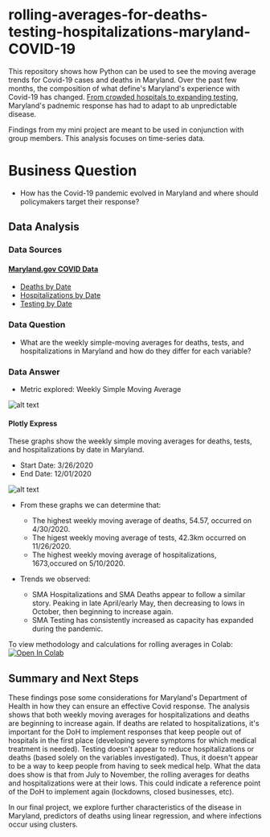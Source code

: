# rolling-averages-for-deaths-testing-hospitalizations-maryland-COVID-19

This repository shows how Python can be used to see the moving average trends for Covid-19 cases and deaths in Maryland. Over the past few months, the composition of what define's Maryland's experience with Covid-19 has changed. [From crowded hospitals to expanding testing](https://www.wbaltv.com/article/timeline-coronavirus-in-maryland/31394971), Maryland's padnemic response has had to adapt to ab unpredictable disease. 

Findings from my mini project are meant to be used in conjunction with group members. This analysis focuses on time-series data.

# Business Question

- How has the Covid-19 pandemic evolved in Maryland and where should policymakers target their response? 

## Data Analysis
### Data Sources
#### [Maryland.gov COVID Data](https://coronavirus.maryland.gov/datasets/md-covid-19-data-dashboard)
- [Deaths by Date](https://github.com/matthewprk/rolling-averages-for-deaths-testing-hospitalizations-maryland-COVID-19/blob/main/MDC19_DeathsbyDate.csv) 
- [Hospitalizations by Date](https://github.com/matthewprk/rolling-averages-for-deaths-testing-hospitalizations-maryland-COVID-19/blob/main/MDC19_HospitalizationsByDate.csv) 
- [Testing by Date](https://github.com/matthewprk/rolling-averages-for-deaths-testing-hospitalizations-maryland-COVID-19/blob/main/MDC19_TestingbyDate.csv) 

### Data Question

- What are the weekly simple-moving averages for deaths, tests, and hospitalizations in Maryland and how do they differ for each variable?

### Data Answer

- Metric explored: Weekly Simple Moving Average 


![alt text](https://github.com/matthewprk/rolling-averages-for-deaths-testing-hospitalizations-maryland-COVID-19/blob/main/SMA.png) 

#### Plotly Express

These graphs show the weekly simple moving averages for deaths, tests, and hospitalizations by date in Maryland.
  - Start Date: 3/26/2020
  - End Date: 12/01/2020

![alt text](https://github.com/matthewprk/rolling-averages-for-deaths-testing-hospitalizations-maryland-COVID-19/blob/main/Screen%20Shot%202020-12-03%20at%2010.48.04%20PM.png) 

- From these graphs we can determine that:
  - The highest weekly moving average of deaths, 54.57, occurred on 4/30/2020.
  - The higest weekly moving average of tests, 42.3km occurred on 11/26/2020.
  - The highest weekly moving average of hospitalizations, 1673,occured on 5/10/2020. 

- Trends we observed:
  - SMA Hospitalizations and SMA Deaths appear to follow a similar story. Peaking in late April/early May, then decreasing to lows in October, then beginning to increase again. 
  - SMA Testing has consistently increased as capacity has expanded during the pandemic. 

To view methodology and calculations for rolling averages in Colab: [![Open In Colab](https://colab.research.google.com/assets/colab-badge.svg)](https://colab.research.google.com/drive/10ZE6mmDmrSa-LYPKPn0hQOVz1uDfzyC-?usp=sharing) 

## Summary and Next Steps 
These findings pose some considerations for Maryland's Department of Health in how they can ensure an effective Covid response. The analysis shows that both weekly moving averages for hospitalizations and deaths are beginning to increase again. If deaths are related to hospitalizations, it's important for the DoH to implement responses that keep people out of hospitals in the first place (developing severe symptoms for which medical treatment is needed). Testing doesn't appear to reduce hospitalizations or deaths (based solely on the variables investigated). Thus, it doesn't appear to be a way to keep people from having to seek medical help. What the data does show is that from July to November, the rolling averages for deaths and hospitalizations were at their lows. This could indicate a reference point of the DoH to implement again (lockdowns, closed businesses, etc).

In our final project, we explore further characteristics of the disease in Maryland, predictors of deaths using linear regression, and where infections occur using clusters.


